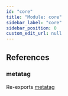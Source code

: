 ```yaml
---
id: "core"
title: "Module: core"
sidebar_label: "core"
sidebar_position: 0
custom_edit_url: null
---
```


## References

### metatag

Re-exports [metatag](core_metatag.md#metatag)
